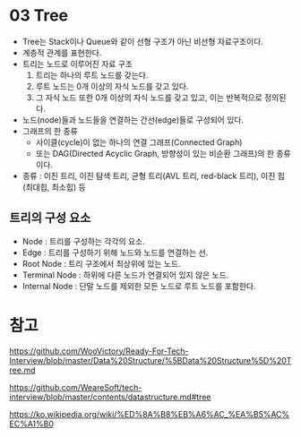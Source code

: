 # 03 Tree

- Tree는 Stack이나 Queue와 같이 선형 구조가 아닌 비선형 자료구조이다.
- 계층적 관계를 표현한다.
- 트리는 노드로 이루어진 자료 구조
  1. 트리는 하나의 루트 노드를 갖는다.
  2. 루트 노드는 0개 이상의 자식 노드를 갖고 있다.
  3. 그 자식 노드 또한 0개 이상의 자식 노드를 갖고 있고, 이는 반복적으로 정의된다.
- 노드(node)들과 노드들을 연결하는 간선(edge)들로 구성되어 있다.
- 그래프의 한 종류
  - 사이클(cycle)이 없는 하나의 연결 그래프(Connected Graph)
  - 또는 DAG(Directed Acyclic Graph, 방향성이 있는 비순환 그래프)의 한 종류 이다.
- 종류 : 이진 트리, 이진 탐색 트리, 균형 트리(AVL 트리, red-black 트리), 이진 힙(최대힙, 최소힙) 등

## 트리의 구성 요소

- Node : 트리를 구성하는 각각의 요소.
- Edge : 트리를 구성하기 위해 노드와 노드를 연결하는 선.
- Root Node : 트리 구조에서 최상위에 있는 노드.
- Terminal Node : 하위에 다른 노드가 연결되어 있지 않은 노드.
- Internal Node : 단말 노드를 제외한 모든 노드로 루트 노드를 포함한다.

# 참고

https://github.com/WooVictory/Ready-For-Tech-Interview/blob/master/Data%20Structure/%5BData%20Structure%5D%20Tree.md

https://github.com/WeareSoft/tech-interview/blob/master/contents/datastructure.md#tree

https://ko.wikipedia.org/wiki/%ED%8A%B8%EB%A6%AC_%EA%B5%AC%EC%A1%B0



